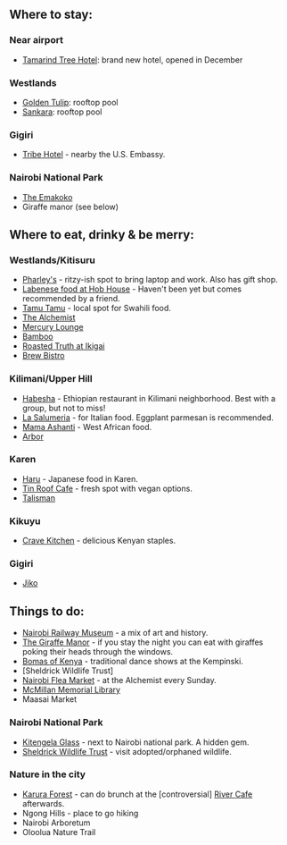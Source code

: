 ## Where to stay:
### Near airport
* [Tamarind Tree Hotel](http://tamarindtree-hotels.com): brand new hotel, opened in December

### Westlands 
* [Golden Tulip](https://www.booking.com/hotel/ke/golden-tulip.en-gb.html?aid=311984;label=golden-tulip-YkHxJg7gCmQDMjOmEXeuzgS226775825736%3Apl%3Ata%3Ap1%3Ap21%2C093%2C000%3Aac%3Aap1t2%3Aneg%3Afi%3Atikwd-21619721318%3Alp9070319%3Ali%3Adec%3Adm;sid=fdbbfe24f1b91bac25258fd7dbd20f05;ucfs=1;srpvid=7219369dd63002b1;srepoch=1525765564;room1=A%2CA;hpos=1;hapos=1;dest_type=city;dest_id=-2258072;srfid=4deaa5bd01b0422203d670dc5fd6afe9c5bb62a8X1;from=searchresults;highlight_room=#hotelTmpl): rooftop pool
* [Sankara](http://www.sankara.com): rooftop pool

### Gigiri
* [Tribe Hotel](https://www.tripadvisor.com/Hotel_Review-g294207-d1158294-Reviews-Tribe_Hotel-Nairobi.html) - nearby the U.S. Embassy.

### Nairobi National Park
* [The Emakoko](https://www.tripadvisor.com/Hotel_Review-g294207-d2407298-Reviews-The_Emakoko-Nairobi.html)
* Giraffe manor (see below)

## Where to eat, drinky & be merry:
### Westlands/Kitisuru
* [Pharley's](https://www.pharleys.com) - ritzy-ish spot to bring laptop and work. Also has gift shop. 
* [Labenese food at Hob House](https://www.facebook.com/Hob-House-1068027543222649/) - Haven't been yet but comes recommended by a friend. 
* [Tamu Tamu](https://www.google.com/maps/place/Tamu+tamu+dishes/@-1.262603,36.7880033,13.48z/data=!4m5!3m4!1s0x0:0x6e8a5e82f949f2c2!8m2!3d-1.2635238!4d36.8038613) - local spot for Swahili food. 
* [The Alchemist](https://www.instagram.com/alchemistbar254/)
* [Mercury Lounge](http://mercurylounge.co.ke)
* [Bamboo](http://www.zengarden.co.ke/bamboo/)
* [Roasted Truth at Ikigai](https://www.instagram.com/roastedtruth/)
* [Brew Bistro](http://www.thebigfivebreweries.com)

### Kilimani/Upper Hill
* [Habesha](https://www.google.com/maps/place/Habesha+Restaurant/@-1.2910931,36.7742004,14.39z/data=!4m5!3m4!1s0x182f1a0a2d290b21:0x3d7e68cdae453778!8m2!3d-1.292383!4d36.779284?hl=sw) - Ethiopian restaurant in Kilimani neighborhood. Best with a group, but not to miss!
* [La Salumeria](http://www.lasalumeria.co.ke) - for Italian food. Eggplant parmesan is recommended.
* [Mama Ashanti](http://mamaashanti.co.ke/home) - West African food. 
* [Arbor](https://www.google.com/maps/place/Arbor+Place/@-1.2861836,36.7547898,13.67z/data=!4m5!3m4!1s0x0:0x123188db195cf7e1!8m2!3d-1.287708!4d36.7611336)

### Karen
* [Haru](https://www.google.com/maps/place/Haru+Restaurant/@-1.3276308,36.7172774,14.94z/data=!4m5!3m4!1s0x0:0xbb7b635519b89f0e!8m2!3d-1.3274513!4d36.7174888) - Japanese food in Karen.
* [Tin Roof Cafe](https://www.tinroof.cafe) - fresh spot with vegan options. 
* [Talisman](http://www.thetalismanrestaurant.com)

### Kikuyu
* [Crave Kitchen](https://www.google.com/maps/place/Crave+Kitchen/@-1.3484623,36.6005215,11.32z/data=!4m12!1m6!3m5!1s0x182f1f04bf5f8fdb:0x74ec1360d82e229b!2sCrave+Kitchen!8m2!3d-1.2463769!4d36.6621652!3m4!1s0x182f1f04bf5f8fdb:0x74ec1360d82e229b!8m2!3d-1.2463769!4d36.6621652) - delicious Kenyan staples.

### Gigiri
* [Jiko](https://www.tribe-hotel.com/nairobi/jiko-restaurant-nairobi/)

## Things to do:
* [Nairobi Railway Museum](https://www.google.com/maps/place/Nairobi+Railway+Museum/@-1.2935197,36.8223269,15z/data=!4m5!3m4!1s0x0:0x249a600a318017bd!8m2!3d-1.2935197!4d36.8223269) - a mix of art and history.
* [The Giraffe Manor](https://www.thesafaricollection.com/properties/giraffe-manor/) - if you stay the night you can eat with giraffes poking their heads through the windows. 
* [Bomas of Kenya](https://www.kempinski.com/en/nairobi/hotel-villa-rosa/local-information/bomas-of-kenya/?utm_source=google&utm_medium=cpc&utm_campaign=DSA-Villa%20Rosa&utm_content=DYNAMIC%20SEARCH%20ADS&source=S46992213&gclid=CjwKCAjwyMfZBRAXEiwA-R3gM0HLFuMakXZAsLkC9pqiOA7jnWKObhs8o4LbBJcGQT-WD7q9fdcX_RoCpHUQAvD_BwE) - traditional dance shows at the Kempinski.
* [Sheldrick Wildlife Trust]
* [Nairobi Flea Market](https://www.instagram.com/thenairobifleamarket/?hl=en) - at the Alchemist every Sunday.
* [McMillan Memorial Library](https://www.google.com/maps/place/Mc+Millan+Memorial+Library/@-1.2836055,36.8207331,14.82z/data=!4m5!3m4!1s0x0:0x65e1783dee7cff92!8m2!3d-1.2835884!4d36.8212178)
* Maasai Market

### Nairobi National Park
* [Kitengela Glass](https://www.kitengelaglassart.com) - next to Nairobi national park. A hidden gem.
* [Sheldrick Wildlife Trust](https://www.sheldrickwildlifetrust.org) - visit adopted/orphaned wildlife.

### Nature in the city
* [Karura Forest](http://www.kenyaforestservice.org/index.php?option=com_content&view=article&id=77&Itemid=523) - can do brunch at the [controversial] [River Cafe](https://www.instagram.com/rivercafenairobi/) afterwards.
* Ngong Hills - place to go hiking
* Nairobi Arboretum
* Oloolua Nature Trail
